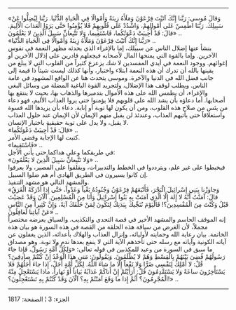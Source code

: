 ------------------------------------------------------------------------

«وَقالَ مُوسى: رَبَّنا إِنَّكَ آتَيْتَ فِرْعَوْنَ وَمَلَأَهُ زِينَةً وَأَمْوالًا فِي الْحَياةِ الدُّنْيا.
رَبَّنا لِيُضِلُّوا عَنْ سَبِيلِكَ. رَبَّنَا اطْمِسْ عَلى أَمْوالِهِمْ، وَاشْدُدْ عَلى قُلُوبِهِمْ فَلا يُؤْمِنُوا
حَتَّى يَرَوُا الْعَذابَ الْأَلِيمَ. قالَ: قَدْ أُجِيبَتْ دَعْوَتُكُما، فَاسْتَقِيما، وَلا تَتَّبِعانِّ سَبِيلَ
الَّذِينَ لا يَعْلَمُونَ» ..  
«رَبَّنا إِنَّكَ آتَيْتَ فِرْعَوْنَ وَمَلَأَهُ زِينَةً وَأَمْوالًا فِي الْحَياةِ الدُّنْيا» ..  
ينشأ عنها إضلال الناس عن سبيلك، إما بالإغراء الذي يحدثه مظهر النعمة في
نفوس الآخرين. وإما بالقوة التي يمنحها المال لأصحابه فيجعلهم قادرين على
إذلال الآخرين أو إغوائهم. ووجود النعمة في أيدي المفسدين لا شك يزعزع
كثيراً من القلوب التي لا يبلغ من يقينها بالله أن تدرك أن هذه النعمة
ابتلاء واختبار، وأنها كذلك ليست شيئاً ذا قيمة إلى جانب فضل الله في الدنيا
والآخرة. وموسى يتحدث هنا عن الواقع المشهود في عامة الناس. ويطلب لوقف هذا
الإضلال، ولتجريد القوة الباغية المضلة من وسائل البغي والإغراء، أن يطمس
الله على هذه الأموال بتدميرها والذهاب بها، بحيث لا ينتفع بها أصحابها.
أما دعاؤه بأن يشد الله على قلوبهم فلا يؤمنوا حتى يروا العذاب الأليم، فهو
دعاء من يئس من صلاح هذه القلوب، ومن أن يكون لها توبة أو إنابة. دعاء بأن
يزيدها الله قسوة واستغلاقاً حتى يأتيهم العذاب، وعندئذ لن يقبل منهم
الإيمان لأن الإيمان عند حلول العذاب لا يقبل، ولا يدل على توبة حقيقية
باختيار الإنسان.  
«قالَ: قَدْ أُجِيبَتْ دَعْوَتُكُما» ..  
كتبت لها الإجابة وقضي الأمر.  
«فَاسْتَقِيما» ..  
في طريقكما وعلى هداكما حتى يأتي الأجل:  
«وَلا تَتَّبِعانِّ سَبِيلَ الَّذِينَ لا يَعْلَمُونَ» ..  
فيخبطوا على غير علم، ويترددوا في الخطط والتدبيرات، ويقلقوا على المصير،
ولا يعرفوا إن كانوا يسيرون في الطريق الهادي أم هم ضلوا السبيل.  
والمشهد التالي هو مشهد التنفيذ.  
«وَجاوَزْنا بِبَنِي إِسْرائِيلَ الْبَحْرَ، فَأَتْبَعَهُمْ فِرْعَوْنُ وَجُنُودُهُ بَغْياً وَعَدْواً، حَتَّى إِذا
أَدْرَكَهُ الْغَرَقُ قالَ: آمَنْتُ أَنَّهُ لا إِلهَ إِلَّا الَّذِي آمَنَتْ بِهِ بَنُوا إِسْرائِيلَ وَأَنَا مِنَ
الْمُسْلِمِينَ. آلْآنَ وَقَدْ عَصَيْتَ قَبْلُ وَكُنْتَ مِنَ الْمُفْسِدِينَ؟! فَالْيَوْمَ نُنَجِّيكَ بِبَدَنِكَ لِتَكُونَ
لِمَنْ خَلْفَكَ آيَةً، وَإِنَّ كَثِيراً مِنَ النَّاسِ عَنْ آياتِنا لَغافِلُونَ» ..  
إنه الموقف الحاسم والمشهد الأخير في قصة التحدي والتكذيب. والسياق يعرضه
مختصراً مجملاً، لأن الغرض من سياقة هذه الحلقة من القصة في هذه السورة هو
بيان هذه الخاتمة. بيان رعاية الله وحمايته لأوليائه، وإنزال العذاب
والهلاك بأعدائه، الذين يغفلون عن آياته الكونية وآياته مع رسله حتى تأخذهم
الآية التي لا ينفع بعدها ندم ولا توبة. وهو مصداق ما سبق في السورة من
وعيد للمكذبين في قوله تعالى: «وَلِكُلِّ أُمَّةٍ رَسُولٌ، فَإِذا جاءَ رَسُولُهُمْ قُضِيَ بَيْنَهُمْ
بِالْقِسْطِ وَهُمْ لا يُظْلَمُونَ. وَيَقُولُونَ: مَتى هذَا الْوَعْدُ إِنْ كُنْتُمْ صادِقِينَ؟ قُلْ: لا أَمْلِكُ
لِنَفْسِي ضَرًّا وَلا نَفْعاً إِلَّا ما شاءَ اللَّهُ. لِكُلِّ أُمَّةٍ أَجَلٌ، إِذا جاءَ أَجَلُهُمْ فَلا
يَسْتَأْخِرُونَ ساعَةً وَلا يَسْتَقْدِمُونَ قُلْ: أَرَأَيْتُمْ إِنْ أَتاكُمْ عَذابُهُ بَياتاً أَوْ نَهاراً،
ماذا يَسْتَعْجِلُ مِنْهُ الْمُجْرِمُونَ؟ أَثُمَّ إِذا ما وَقَعَ آمَنْتُمْ بِهِ؟ آلْآنَ وَقَدْ كُنْتُمْ بِهِ
تَسْتَعْجِلُونَ؟!» ..

------------------------------------------------------------------------

الجزء: 3 ¦ الصفحة: 1817
